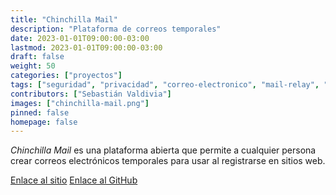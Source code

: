 ```yaml
---
title: "Chinchilla Mail"
description: "Plataforma de correos temporales"
date: 2023-01-01T09:00:00-03:00
lastmod: 2023-01-01T09:00:00-03:00
draft: false
weight: 50
categories: ["proyectos"]
tags: ["seguridad", "privacidad", "correo-electronico", "mail-relay", "chinchilla"]
contributors: ["Sebastián Valdivia"]
images: ["chinchilla-mail.png"]
pinned: false
homepage: false
---
```



_Chinchilla Mail_ es una plataforma abierta que permite a cualquier persona crear correos electrónicos temporales para usar al registrarse en sitios web.


[Enlace al sitio](https://chinchillamail.cl/)
[Enlace al GitHub](https://github.com/hackerlab-uchile/chinchillamail)
